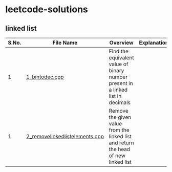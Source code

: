 # leetcode-solutions
## linked list 

| S.No. | File Name | Overview | Explanation |
|-------|-----------|----------|-------------|
| 1 | [1_bintodec.cpp]([https://github.com/Sia714/leetcode-solutions/tree/main/linked%20list](https://github.com/Sia714/leetcode-solutions/blob/main/linked%20list/1_bintodec.cpp)) | Find the equivalent value of binary number present in a linked list in decimals |
| 1 | [2_removelinkedlistelements.cpp]((https://github.com/Sia714/leetcode-solutions/blob/main/linked%20list/2_removelinkedlistelements.cpp)https://github.com/Sia714/leetcode-solutions/blob/main/linked%20list/2_removelinkedlistelements.cpp) | Remove the given value from the linked list and return the head of new linked list |
